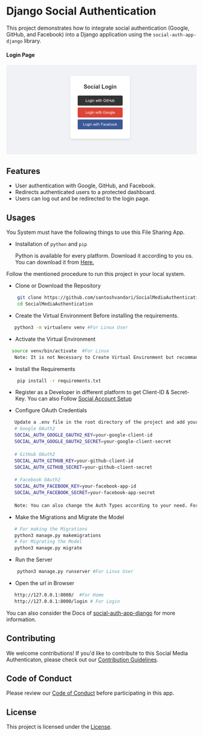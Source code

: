 # Django Social Authentication

This project demonstrates how to integrate social authentication (Google, GitHub, and Facebook) into a Django application using the `social-auth-app-django` library.

#### Login Page 
![Home Page](img.png)


## Features

- User authentication with Google, GitHub, and Facebook.
- Redirects authenticated users to a protected dashboard.
- Users can log out and be redirected to the login page.

## Usages
You System must have the following things to use this File Sharing App.
 - Installation of `python` and  `pip`

    Python is available for every platform. Download it according to you os. You can download it from [Here.](https://www.python.org/downloads/)


Follow the mentioned procedure to run this project in your local system.
 - Clone or Download the Repository
```bash
    git clone https://github.com/santoshvandari/SocialMediaAuthentication.git
    cd SocialMediaAuthentication
```
 - Create the Virtual Environment Before installing the requirements. 
 ```Bash
    python3 -m virtualenv venv #For Linux User
 ```
  - Activate the Virtual Environment
  ```bash
    source venv/bin/activate  #For Linux
     Note: It is not Necessary to Create Virtual Environment but recommanded.
  ``` 
 - Install the Requirements
```bash
    pip install -r requirements.txt
```
 - Register as a Developer in different platform to get Client-ID & Secret-Key. You can also Follow [Social Account Setup](SocialAccountSetup.md)

 - Configure OAuth Credentials
 ```bash
    Update a .env file in the root directory of the project and add your OAuth credentials:
    # Google OAuth2
    SOCIAL_AUTH_GOOGLE_OAUTH2_KEY=your-google-client-id
    SOCIAL_AUTH_GOOGLE_OAUTH2_SECRET=your-google-client-secret

    # GitHub OAuth2
    SOCIAL_AUTH_GITHUB_KEY=your-github-client-id
    SOCIAL_AUTH_GITHUB_SECRET=your-github-client-secret

    # Facebook OAuth2
    SOCIAL_AUTH_FACEBOOK_KEY=your-facebook-app-id
    SOCIAL_AUTH_FACEBOOK_SECRET=your-facebook-app-secret

    Note: You can also change the Auth Types according to your need. For that you just need to modify the setting.py file and Templates Files.
 ```
 - Make the Migrations and Migrate the Model
 ```bash
    # For making the Migrations
    python3 manage.py makemigrations
    # For Migrating the Model 
    python3 manage.py migrate
```
 - Run the Server
```bash
    python3 manage.py runserver #For Linux User
```
 - Open the url in Browser
 ```bash
    http://127.0.0.1:8000/  #For Home
    http://127.0.0.1:8000/login # For Login
 ```
 You can also consider the Docs of [social-auth-app-django](https://python-social-auth.readthedocs.io/en/latest/index.html) for more information.
## Contributing
We welcome contributions! If you'd like to contribute to this Social Media Authenticaton, please check out our [Contribution Guidelines](Contribution.md).

## Code of Conduct
Please review our [Code of Conduct](CodeOfConduct.md) before participating in this app.

## License
This project is licensed under the [License](LICENSE).

